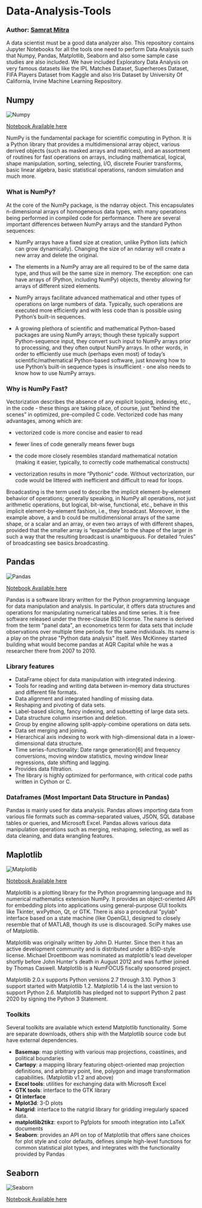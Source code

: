 # Data-Analysis-Tools

### Author: [Samrat Mitra](https://www.github.com/lionelsamrat10)

A data scientist must be a good data analyzer also. This repository contains Jupyter Notebooks for all the tools one need to perform Data Analysis such that Numpy, Pandas, Matplotlib, Seaborn and also some sample case studies are also included. We have included Exploratory Data Analysis on very famous datasets like the IPL Matches Dataset, Superheroes Dataset, FIFA Players Dataset from Kaggle and also Iris Dataset by University Of California, Irvine Machine Learning Repository.

## Numpy
![Numpy](https://user-images.githubusercontent.com/1217238/65354639-dd928f80-dba4-11e9-833b-bc3e8c6a737d.png)

[Notebook Available here](https://github.com/lionelsamrat10/Data-Analysis-Tools/blob/main/Numpy/Numpy%20complete%20Tutorial.ipynb)

<p>
NumPy is the fundamental package for scientific computing in Python. It is a Python library that provides a multidimensional array object, various derived objects (such as masked arrays and matrices), and an assortment of routines for fast operations on arrays, including mathematical, logical, shape manipulation, sorting, selecting, I/O, discrete Fourier transforms, basic linear algebra, basic statistical operations, random simulation and much more.
</p>

### What is NumPy?

At the core of the NumPy package, is the ndarray object. This encapsulates n-dimensional arrays of homogeneous data types, with many operations being performed in compiled code for performance. There are several important differences between NumPy arrays and the standard Python sequences:

* NumPy arrays have a fixed size at creation, unlike Python lists (which can grow dynamically). Changing the size of an ndarray will create a new array and delete the original.

* The elements in a NumPy array are all required to be of the same data type, and thus will be the same size in memory. The exception: one can have arrays of (Python, including NumPy) objects, thereby allowing for arrays of different sized elements.

* NumPy arrays facilitate advanced mathematical and other types of operations on large numbers of data. Typically, such operations are executed more efficiently and with less code than is possible using Python’s built-in sequences.

* A growing plethora of scientific and mathematical Python-based packages are using NumPy arrays; though these typically support Python-sequence input, they convert such input to NumPy arrays prior to processing, and they often output NumPy arrays. In other words, in order to efficiently use much (perhaps even most) of today’s scientific/mathematical Python-based software, just knowing how to use Python’s built-in sequence types is insufficient - one also needs to know how to use NumPy arrays.

### Why is NumPy Fast?

Vectorization describes the absence of any explicit looping, indexing, etc., in the code - these things are taking place, of course, just “behind the scenes” in optimized, pre-compiled C code. Vectorized code has many advantages, among which are:

* vectorized code is more concise and easier to read

* fewer lines of code generally means fewer bugs

* the code more closely resembles standard mathematical notation (making it easier, typically, to correctly code mathematical constructs)

* vectorization results in more “Pythonic” code. Without vectorization, our code would be littered with inefficient and difficult to read for loops.

Broadcasting is the term used to describe the implicit element-by-element behavior of operations; generally speaking, in NumPy all operations, not just arithmetic operations, but logical, bit-wise, functional, etc., behave in this implicit element-by-element fashion, i.e., they broadcast. Moreover, in the example above, a and b could be multidimensional arrays of the same shape, or a scalar and an array, or even two arrays of with different shapes, provided that the smaller array is “expandable” to the shape of the larger in such a way that the resulting broadcast is unambiguous. For detailed “rules” of broadcasting see basics.broadcasting.

## Pandas

![Pandas](https://raw.githubusercontent.com/lionelsamrat10/Data-Analysis-Tools/main/Images/pandas.png)

[Notebook Available here](https://github.com/lionelsamrat10/Data-Analysis-Tools/blob/main/Pandas/Pandas%20Tutorial.ipynb)

Pandas is a software library written for the Python programming language for data manipulation and analysis. In particular, it offers data structures and operations for manipulating numerical tables and time series. It is free software released under the three-clause BSD license. The name is derived from the term "panel data", an econometrics term for data sets that include observations over multiple time periods for the same individuals. Its name is a play on the phrase "Python data analysis" itself. Wes McKinney started building what would become pandas at AQR Capital while he was a researcher there from 2007 to 2010.

### Library features

* DataFrame object for data manipulation with integrated indexing.
* Tools for reading and writing data between in-memory data structures and different file formats.
* Data alignment and integrated handling of missing data.
* Reshaping and pivoting of data sets.
* Label-based slicing, fancy indexing, and subsetting of large data sets.
* Data structure column insertion and deletion.
* Group by engine allowing split-apply-combine operations on data sets.
* Data set merging and joining.
* Hierarchical axis indexing to work with high-dimensional data in a lower-dimensional data structure.
* Time series-functionality: Date range generation[6] and frequency conversions, moving window statistics, moving window linear regressions, date shifting and lagging.
* Provides data filtration.
* The library is highly optimized for performance, with critical code paths written in Cython or C.

### Dataframes (Most Important Data Structure in Pandas)

Pandas is mainly used for data analysis. Pandas allows importing data from various file formats such as comma-separated values, JSON, SQL database tables or queries, and Microsoft Excel. Pandas allows various data manipulation operations such as merging, reshaping, selecting, as well as data cleaning, and data wrangling features.

## Maplotlib

![Matplotlib](https://raw.githubusercontent.com/lionelsamrat10/Data-Analysis-Tools/main/Images/matplotlib.jpg)

[Notebook Available here](https://github.com/lionelsamrat10/Data-Analysis-Tools/blob/main/Matplotlib/Matplotlib%20Tutorial.ipynb)

Matplotlib is a plotting library for the Python programming language and its numerical mathematics extension NumPy. It provides an object-oriented API for embedding plots into applications using general-purpose GUI toolkits like Tkinter, wxPython, Qt, or GTK. There is also a procedural "pylab" interface based on a state machine (like OpenGL), designed to closely resemble that of MATLAB, though its use is discouraged. SciPy makes use of Matplotlib.

Matplotlib was originally written by John D. Hunter. Since then it has an active development community and is distributed under a BSD-style license. Michael Droettboom was nominated as matplotlib's lead developer shortly before John Hunter's death in August 2012 and was further joined by Thomas Caswell. Matplotlib is a NumFOCUS fiscally sponsored project.

Matplotlib 2.0.x supports Python versions 2.7 through 3.10. Python 3 support started with Matplotlib 1.2. Matplotlib 1.4 is the last version to support Python 2.6. Matplotlib has pledged not to support Python 2 past 2020 by signing the Python 3 Statement.

### Toolkits

Several toolkits are available which extend Matplotlib functionality. Some are separate downloads, others ship with the Matplotlib source code but have external dependencies.

* **Basemap**: map plotting with various map projections, coastlines, and political boundaries
* **Cartopy**: a mapping library featuring object-oriented map projection definitions, and arbitrary point, line, polygon and image transformation capabilities. (Matplotlib v1.2 and above)
* **Excel tools**: utilities for exchanging data with Microsoft Excel
* **GTK tools**: interface to the GTK library
* **Qt interface**
* **Mplot3d**: 3-D plots
* **Natgrid**: interface to the natgrid library for gridding irregularly spaced data.
* **matplotlib2tikz**: export to Pgfplots for smooth integration into LaTeX documents
* **Seaborn**: provides an API on top of Matplotlib that offers sane choices for plot style and color defaults, defines simple high-level functions for common statistical plot types, and integrates with the functionality provided by Pandas


## Seaborn
![Seaborn](https://github.com/lionelsamrat10/Data-Analysis-Tools/blob/main/Images/seaborn.svg)

[Notebook Available here](https://github.com/lionelsamrat10/Data-Analysis-Tools/blob/main/Seaborn/Seaborn%20Tutorial.ipynb)
